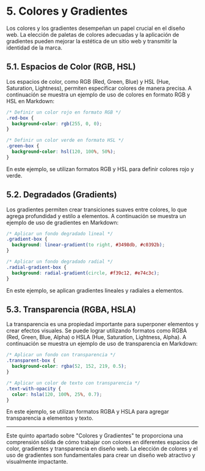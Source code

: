 # 5. Colores y Gradientes

Los colores y los gradientes desempeñan un papel crucial en el diseño web. La elección de paletas de colores adecuadas y la aplicación de gradientes pueden mejorar la estética de un sitio web y transmitir la identidad de la marca.

## 5.1. Espacios de Color (RGB, HSL)

Los espacios de color, como RGB (Red, Green, Blue) y HSL (Hue, Saturation, Lightness), permiten especificar colores de manera precisa. A continuación se muestra un ejemplo de uso de colores en formato RGB y HSL en Markdown:

```css
/* Definir un color rojo en formato RGB */
.red-box {
  background-color: rgb(255, 0, 0);
}

/* Definir un color verde en formato HSL */
.green-box {
  background-color: hsl(120, 100%, 50%);
}
```

En este ejemplo, se utilizan formatos RGB y HSL para definir colores rojo y verde.

## 5.2. Degradados (Gradients)

Los gradientes permiten crear transiciones suaves entre colores, lo que agrega profundidad y estilo a elementos. A continuación se muestra un ejemplo de uso de gradientes en Markdown:

```css
/* Aplicar un fondo degradado lineal */
.gradient-box {
  background: linear-gradient(to right, #3498db, #c0392b);
}

/* Aplicar un fondo degradado radial */
.radial-gradient-box {
  background: radial-gradient(circle, #f39c12, #e74c3c);
}
```

En este ejemplo, se aplican gradientes lineales y radiales a elementos.

## 5.3. Transparencia (RGBA, HSLA)

La transparencia es una propiedad importante para superponer elementos y crear efectos visuales. Se puede lograr utilizando formatos como RGBA (Red, Green, Blue, Alpha) o HSLA (Hue, Saturation, Lightness, Alpha). A continuación se muestra un ejemplo de uso de transparencia en Markdown:

```css
/* Aplicar un fondo con transparencia */
.transparent-box {
  background-color: rgba(52, 152, 219, 0.5);
}

/* Aplicar un color de texto con transparencia */
.text-with-opacity {
  color: hsla(120, 100%, 25%, 0.7);
}
```

En este ejemplo, se utilizan formatos RGBA y HSLA para agregar transparencia a elementos y texto.

---

Este quinto apartado sobre "Colores y Gradientes" te proporciona una comprensión sólida de cómo trabajar con colores en diferentes espacios de color, gradientes y transparencia en diseño web. La elección de colores y el uso de gradientes son fundamentales para crear un diseño web atractivo y visualmente impactante.